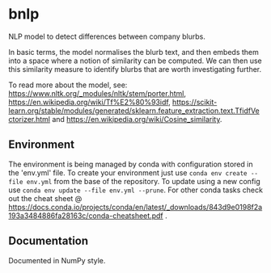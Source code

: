# bnlp
NLP model to detect differences between company blurbs.

In basic terms, the model normalises the blurb text, and then embeds them into a space where a notion of similarity can be computed. We can then use this similarity measure to identify blurbs that are worth investigating further.

To read more about the model, see:
https://www.nltk.org/_modules/nltk/stem/porter.html,
https://en.wikipedia.org/wiki/Tf%E2%80%93idf, https://scikit-learn.org/stable/modules/generated/sklearn.feature_extraction.text.TfidfVectorizer.html and
https://en.wikipedia.org/wiki/Cosine_similarity.

## Environment
The environment is being managed by conda with configuration stored in the 'env.yml' file. To create your environment just use `conda env create --file env.yml` from the base of the repository. To update using a new config use `conda env update --file env.yml --prune`.
For other conda tasks check out the cheat sheet @ https://docs.conda.io/projects/conda/en/latest/_downloads/843d9e0198f2a193a3484886fa28163c/conda-cheatsheet.pdf .

## Documentation

Documented in NumPy style.
